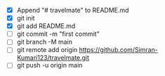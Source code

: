 - [x] Append "# travelmate" to README.md
- [x] git init
- [x] git add README.md
- [ ] git commit -m "first commit"
- [ ] git branch -M main
- [ ] git remote add origin https://github.com/Simran-Kumari123/travelmate.git
- [ ] git push -u origin main
